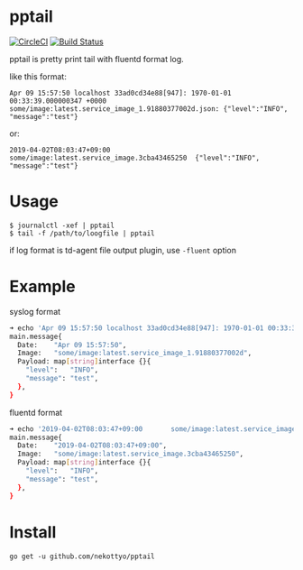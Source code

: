 pptail
=====
[![CircleCI](https://circleci.com/gh/nekottyo/pptail.svg?style=svg)](https://circleci.com/gh/nekottyo/pptail)
[![Build Status](https://cloud.drone.io/api/badges/nekottyo/pptail/status.svg)](https://cloud.drone.io/nekottyo/pptail)

pptail is pretty print tail with fluentd format log.

like this format:
```
Apr 09 15:57:50 localhost 33ad0cd34e88[947]: 1970-01-01 00:33:39.000000347 +0000 some/image:latest.service_image_1.91880377002d.json: {"level":"INFO", "message":"test"}
```

or:
```
2019-04-02T08:03:47+09:00       some/image:latest.service_image.3cba43465250  {"level":"INFO", "message":"test"}
```

# Usage

```
$ journalctl -xef | pptail
$ tail -f /path/to/loogfile | pptail
```

if log format is td-agent file output plugin, use `-fluent` option

# Example

syslog format
```sh
➜ echo 'Apr 09 15:57:50 localhost 33ad0cd34e88[947]: 1970-01-01 00:33:39.000000347 +0000 some/image:latest.service_image_1.91880377002d.json: {"level":"INFO", "message":"test"}' | ./pptail        
main.message{
  Date:    "Apr 09 15:57:50",
  Image:   "some/image:latest.service_image_1.91880377002d",
  Payload: map[string]interface {}{
    "level":   "INFO",
    "message": "test",
  },
}
```

fluentd format
```sh
➜ echo '2019-04-02T08:03:47+09:00       some/image:latest.service_image.3cba43465250  {"level":"INFO", "message":"test"}' | ./pptail -fluent
main.message{
  Date:    "2019-04-02T08:03:47+09:00",
  Image:   "some/image:latest.service_image.3cba43465250",
  Payload: map[string]interface {}{
    "level":   "INFO",
    "message": "test",
  },
}
```


# Install

```
go get -u github.com/nekottyo/pptail
```
